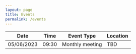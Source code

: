 ```yaml
---
layout: page
title: Events
permalink: /events
---
```

| Date | Time | Event Type | Location |
|-----------|-------|-----------------|----------------------------------------------------------------------|
|05/06/2023 | 09:30 | Monthly meeting | TBD<!-- Pasco West EOC, 8744 Government Drive, Building A, New Port Richey --> |
